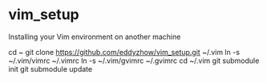 vim_setup
=========
Installing your Vim environment on another machine

cd ~
git clone https://github.com/eddyzhow/vim_setup.git ~/.vim
ln -s ~/.vim/vimrc ~/.vimrc
ln -s ~/.vim/gvimrc ~/.gvimrc
cd ~/.vim
git submodule init
git submodule update

